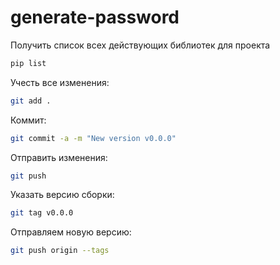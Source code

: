 # generate-password

Получить список всех действующих библиотек для проекта

```bash
pip list
```

Учесть все изменения:
```bash
git add .
```

Коммит:
```bash
git commit -a -m "New version v0.0.0"
```

Отправить изменения:
```bash
git push
```

Указать версию сборки:
```bash
git tag v0.0.0
```

Отправляем новую версию:
```bash
git push origin --tags
```


